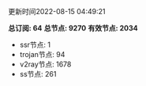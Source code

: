 更新时间2022-08-15 04:49:21

**总订阅: 64**
**总节点: 9270**
**有效节点: 2034**
- ssr节点: 1
- trojan节点: 94
- v2ray节点: 1678
- ss节点: 261
